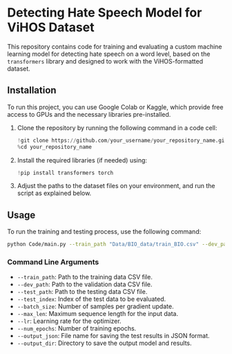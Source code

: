 # Detecting Hate Speech Model for ViHOS Dataset

This repository contains code for training and evaluating a custom machine learning model for detecting hate speech on a word level, based on the `transformers` library and designed to work with the ViHOS-formatted dataset.


## Installation

To run this project, you can use Google Colab or Kaggle, which provide free access to GPUs and the necessary libraries pre-installed.


1. Clone the repository by running the following command in a code cell:
   ```python
   !git clone https://github.com/your_username/your_repository_name.git
   %cd your_repository_name
   ```

2. Install the required libraries (if needed) using:
   ```python
   !pip install transformers torch
   ```

3. Adjust the paths to the dataset files on your environment, and run the script as explained below.

## Usage

To run the training and testing process, use the following command:

```bash
python Code/main.py --train_path "Data/BIO_data/train_BIO.csv" --dev_path "Data/BIO_data/dev_BIO.csv" --test_path "Data/BIO_data/test_BIO.csv" --test_index 50 --batch_size 64 --max_len 64 --lr 5e-6 --num_epochs 2 --output_json "test_results.json" --output_dir "output"
```

### Command Line Arguments

- `--train_path`: Path to the training data CSV file.
- `--dev_path`: Path to the validation data CSV file.
- `--test_path`: Path to the testing data CSV file.
- `--test_index`: Index of the test data to be evaluated.
- `--batch_size`: Number of samples per gradient update.
- `--max_len`: Maximum sequence length for the input data.
- `--lr`: Learning rate for the optimizer.
- `--num_epochs`: Number of training epochs.
- `--output_json`: File name for saving the test results in JSON format.
- `--output_dir`: Directory to save the output model and results.

